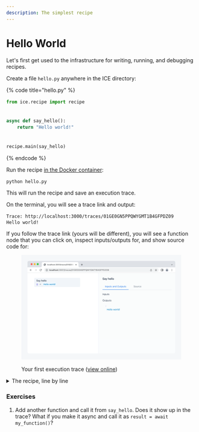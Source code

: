 ```yaml
---
description: The simplest recipe
---
```


# Hello World

Let's first get used to the infrastructure for writing, running, and debugging recipes.

Create a file `hello.py` anywhere in the ICE directory:

{% code title="hello.py" %}
```python
from ice.recipe import recipe


async def say_hello():
    return "Hello world!"


recipe.main(say_hello)
```
{% endcode %}

Run the recipe [in the Docker container](../before-we-start.md#enter-the-container):

```shell
python hello.py
```

This will run the recipe and save an execution trace.

On the terminal, you will see a trace link and output:

```
Trace: http://localhost:3000/traces/01GE0GN5PPQWYGMT1B4GFPDZ09
Hello world!
```

If you follow the trace link (yours will be different), you will see a function node that you can click on, inspect inputs/outputs for, and show source code for:

<figure><img src="../.gitbook/assets/Screenshot 68F7bqCl@2x.png" alt=""><figcaption><p>Your first execution trace (<a href="https://ice.ought.org/traces/01GE0GN5PPQWYGMT1B4GFPDZ09">view online</a>)</p></figcaption></figure>

<details>

<summary>The recipe, line by line</summary>

* We use `recipe.main` to denote the recipe entry point and to automatically trace all global async functions that were defined in this file. Synchronous functions are assumed to be simple and fast, and not worth tracing.
* `recipe.main` must appear at the bottom of the file.
* The entry point must be async.
* Most recipe functions will be async so that language model calls are parallelized as much as possible.
* Different recipes take different arguments, which will be provided as keyword arguments to the entry point. This recipe doesn't use any arguments.

</details>

### Exercises

1. Add another function and call it from `say_hello`. Does it show up in the trace? What if you make it async and call it as `result = await my_function()`?
